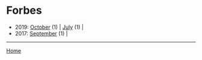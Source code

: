 # Forbes

  * 2019: 
      [October](./forbes-2019-10.md) (1) | 
      [July](./forbes-2019-07.md) (1) | 
  * 2017: 
      [September](./forbes-2017-09.md) (1) | 

----

[Home](../)
